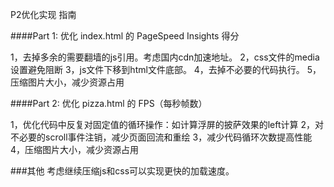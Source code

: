 ﻿P2优化实现
指南

####Part 1: 优化 index.html 的 PageSpeed Insights 得分

1，去掉多余的需要翻墙的js引用。考虑国内cdn加速地址。 2，css文件的media设置避免阻断 3，js文件下移到html文件底部。 4，去掉不必要的代码执行。 5，压缩图片大小，减少资源占用

####Part 2: 优化 pizza.html 的 FPS（每秒帧数）

1，优化代码中反复对固定值的循环操作：如计算浮屏的披萨效果的left计算 2，对不必要的scroll事件注销，减少页面回流和重绘 3，减少代码循环次数提高性能 4，压缩图片大小，减少资源占用

###其他 考虑继续压缩js和css可以实现更快的加载速度。